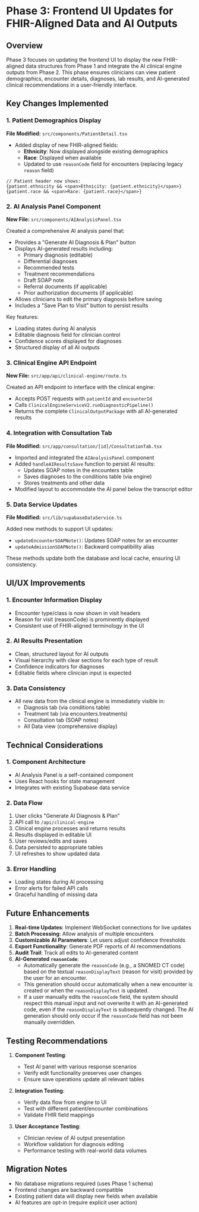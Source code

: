 # Phase 3: Frontend UI Updates for FHIR-Aligned Data and AI Outputs

## Overview

Phase 3 focuses on updating the frontend UI to display the new FHIR-aligned data structures from Phase 1 and integrate the AI clinical engine outputs from Phase 2. This phase ensures clinicians can view patient demographics, encounter details, diagnoses, lab results, and AI-generated clinical recommendations in a user-friendly interface.

## Key Changes Implemented

### 1. Patient Demographics Display

**File Modified:** `src/components/PatientDetail.tsx`

- Added display of new FHIR-aligned fields:
  - **Ethnicity**: Now displayed alongside existing demographics
  - **Race**: Displayed when available
  - Updated to use `reasonCode` field for encounters (replacing legacy `reason` field)

```tsx
// Patient header now shows:
{patient.ethnicity && <span>Ethnicity: {patient.ethnicity}</span>}
{patient.race && <span>Race: {patient.race}</span>}
```

### 2. AI Analysis Panel Component

**New File:** `src/components/AIAnalysisPanel.tsx`

Created a comprehensive AI analysis panel that:
- Provides a "Generate AI Diagnosis & Plan" button
- Displays AI-generated results including:
  - Primary diagnosis (editable)
  - Differential diagnoses
  - Recommended tests
  - Treatment recommendations
  - Draft SOAP note
  - Referral documents (if applicable)
  - Prior authorization documents (if applicable)
- Allows clinicians to edit the primary diagnosis before saving
- Includes a "Save Plan to Visit" button to persist results

Key features:
- Loading states during AI analysis
- Editable diagnosis field for clinician control
- Confidence scores displayed for diagnoses
- Structured display of all AI outputs

### 3. Clinical Engine API Endpoint

**New File:** `src/app/api/clinical-engine/route.ts`

Created an API endpoint to interface with the clinical engine:
- Accepts POST requests with `patientId` and `encounterId`
- Calls `ClinicalEngineServiceV2.runDiagnosticPipeline()`
- Returns the complete `ClinicalOutputPackage` with all AI-generated results

### 4. Integration with Consultation Tab

**File Modified:** `src/app/consultation/[id]/ConsultationTab.tsx`

- Imported and integrated the `AIAnalysisPanel` component
- Added `handleAIResultsSave` function to persist AI results:
  - Updates SOAP notes in the encounters table
  - Saves diagnoses to the conditions table (via engine)
  - Stores treatments and other data
- Modified layout to accommodate the AI panel below the transcript editor

### 5. Data Service Updates

**File Modified:** `src/lib/supabaseDataService.ts`

Added new methods to support UI updates:
- `updateEncounterSOAPNote()`: Updates SOAP notes for an encounter
- `updateAdmissionSOAPNote()`: Backward compatibility alias

These methods update both the database and local cache, ensuring UI consistency.

## UI/UX Improvements

### 1. Encounter Information Display
- Encounter type/class is now shown in visit headers
- Reason for visit (reasonCode) is prominently displayed
- Consistent use of FHIR-aligned terminology in the UI

### 2. AI Results Presentation
- Clean, structured layout for AI outputs
- Visual hierarchy with clear sections for each type of result
- Confidence indicators for diagnoses
- Editable fields where clinician input is expected

### 3. Data Consistency
- All new data from the clinical engine is immediately visible in:
  - Diagnosis tab (via conditions table)
  - Treatment tab (via encounters.treatments)
  - Consultation tab (SOAP notes)
  - All Data view (comprehensive display)

## Technical Considerations

### 1. Component Architecture
- AI Analysis Panel is a self-contained component
- Uses React hooks for state management
- Integrates with existing Supabase data service

### 2. Data Flow
1. User clicks "Generate AI Diagnosis & Plan"
2. API call to `/api/clinical-engine`
3. Clinical engine processes and returns results
4. Results displayed in editable UI
5. User reviews/edits and saves
6. Data persisted to appropriate tables
7. UI refreshes to show updated data

### 3. Error Handling
- Loading states during AI processing
- Error alerts for failed API calls
- Graceful handling of missing data

## Future Enhancements

1. **Real-time Updates**: Implement WebSocket connections for live updates
2. **Batch Processing**: Allow analysis of multiple encounters
3. **Customizable AI Parameters**: Let users adjust confidence thresholds
4. **Export Functionality**: Generate PDF reports of AI recommendations
5. **Audit Trail**: Track all edits to AI-generated content
6. **AI-Generated `reasonCode`**:
    * Automatically generate the `reasonCode` (e.g., a SNOMED CT code) based on the textual `reasonDisplayText` (reason for visit) provided by the user for an encounter.
    * This generation should occur automatically when a new encounter is created or when the `reasonDisplayText` is updated.
    * If a user manually edits the `reasonCode` field, the system should respect this manual input and not overwrite it with an AI-generated code, even if the `reasonDisplayText` is subsequently changed. The AI generation should only occur if the `reasonCode` field has not been manually overridden.

## Testing Recommendations

1. **Component Testing**:
   - Test AI panel with various response scenarios
   - Verify edit functionality preserves user changes
   - Ensure save operations update all relevant tables

2. **Integration Testing**:
   - Verify data flow from engine to UI
   - Test with different patient/encounter combinations
   - Validate FHIR field mappings

3. **User Acceptance Testing**:
   - Clinician review of AI output presentation
   - Workflow validation for diagnosis editing
   - Performance testing with real-world data volumes

## Migration Notes

- No database migrations required (uses Phase 1 schema)
- Frontend changes are backward compatible
- Existing patient data will display new fields when available
- AI features are opt-in (require explicit user action) 